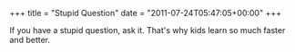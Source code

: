 +++
title = "Stupid Question"
date = "2011-07-24T05:47:05+00:00"
+++

If you have a stupid question, ask it.  That's why kids learn so much faster and better.
			